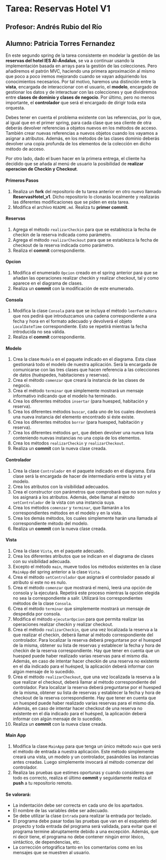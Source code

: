 # Tarea: Reservas Hotel V1
## Profesor: Andrés Rubio del Rí­o
## Alumno: Patricia Torres Fernandez

En este segundo spring de la tarea consistente en modelar la gestión de las **reservas del hotel IES Al-Ándalus**, se va a continuar usando la implementación basada en arrays para la gestión de las colecciones. Pero añadiremos el patrón MVC, haciendo una primera aproximación al mismo que poco a poco iremos mejorando cuando se vayan adquiriendo los conocimientos necesarios. Por tal motivo, haremos una distinción entre la **vista**, encargada de interaccionar con el usuario, el **modelo**, encargado de gestionar los datos y de interactuar con las colecciones y que dividiremos entre **clases de dominio y clases de negocio**. Por último, pero no menos importante, el **controlador** que será el encargado de dirigir toda esta orquesta.

Debes tener en cuenta el problema existente con las referencias, por lo que, al igual que en el primer spring, para cada clase que sea cliente de otra deberás devolver referencias a objetos nuevos en los métodos de acceso. 
También crear nuevas referencias a nuevos objetos cuando los vayamos a asignar a atributos. Además, en los métodos de las clases dominio deberás devolver una copia profunda de los elementos de la colección en dicho método de acceso.

Por otro lado, dado el buen hacer en la primera entrega, el cliente ha decidido que se añada al menú de usuario la posibilidad de **realizar operacion de Checkin y Checkout**.

#### Primeros Pasos
1. Realiza un **fork** del repositorio de tu tarea anterior en otro nuevo llamado **ReservasHotel_v1**. Dicho repositorio lo clonarás localmente y realizarás las diferentes modificaciones que se piden en esta tarea.
2. Modifica el archivo `README.md`. Realiza tu **primer commit**.

#### Reservas
1. Agrega el método `realizarCheckin` para que se establezca la fecha de checkin de la reserva indicada como parámetro.
2. Agrega el método `realizarCheckout` para que se establezca la fecha de checkout de la reserva indicada como parámetro. 
3. Realiza el **commit** correspondiente.

#### Opcion
1. Modifica el enumerado `Opcion` creado en el spring anterior para que se añadan las operaciones realizar checkin y realizar checkout, tal y como aparece en el diagrama de clases.
2. Realiza un **commit** con la modificación de este enumerado.

#### Consola
1. Modifica la clase `Consola` para que se incluya el método `leerFechaHora` que nos pedirá que introduzcamos una cadena correspondiente a una fecha y hora en el formato adecuado y devolverá el objeto `LocalDateTime` correspondiente. Esto se repetirá mientras la fecha introducida no sea válida.
2. Realiza el **commit** correspondiente.

#### Modelo
1. Crea la clase `Modelo` en el paquete indicado en el diagrama. Esta clase gestionará todo el modelo de nuestra aplicación. Será la encargada de comunicarse con las tres clases que hacen referencia a las colecciones de datos (huéspedes, habitaciones y reservas).
2. Crea el método `comenzar` que creará la instancia de las clases de negocio.
3. Crea el método `terminar` que simplemente mostrará un mensaje informativo indicando que el modelo ha terminado.
4. Crea los diferentes métodos `insertar` (para huesped, habitación y reserva).
5. Crea los diferentes métodos `buscar`, cada uno de los cuales devolverá una nueva instancia del elemento encontrado si éste existe.
6. Crea los diferentes métodos `borrar` (para huesped, habitación y reserva).
7. Crea los diferentes métodos `get`, que deben devolver una nueva lista conteniendo nuevas instancias no una copia de los elementos.
8. Crea los métodos `realizarCheckin` y `realizarCheckout`.
9. Realiza un **commit** con la nueva clase creada.

#### Controlador
1. Crea la clase `Controlador` en el paquete indicado en el diagrama. Esta clase será la encargada de hacer de intermediario entre la vista y el modelo. 
2. Crea los atributos con la visibilidad adecuados.
3. Crea el constructor con parámetros que comprobará que no son nulos y los asignará a los atributos. Además, debe llamar al método `setControlador` de la vista con una instancia suya.
4. Crea los métodos `comenzar` y `terminar`, que llamarán a los correspondientes métodos en el modelo y en la vista.
5. Crea los demás métodos, los cuales simplemente harán una llamada al correspondiente método del modelo.
6. Realiza un **commit** con la nueva clase creada.


#### Vista
1. Crea la clase `Vista`, en el paquete adecuado.
2. Crea los diferentes atributos que se indican en el diagrama de clases con su visibilidad adecuada.
3. Excepto el método `main`, mueve todos los métodos existentes en la clase `MainApp` del spring anterior a la clase `Vista`.
4. Crea el método `setControlador` que asignará el controlador pasado al atributo si este no es nulo.
5. Crea el método `comenzar` que mostrará el menú, leerá una opción de consola y la ejecutará. Repetirá este proceso mientras la opción elegida no sea la correspondiente a salir. Utilizará los correspondientes métodos de la clase `Consola`.
6. Crea el método `terminar` que simplemente mostrará un mensaje de despedida por consola.
7. Modifica el método `ejecutarOpcion` para que permita realizar las operaciones realizar checkin y realizar checkout.
8. Crea el método `realizarCheckin`, que una vez localizada la reserva a la que realizar el checkin, deberá llamar al método correspondiente del controlador. Para localizar la reserva deberá preguntarse por el huesped de la misma, obtener su lista de reservas y establecer la fecha y hora de checkin de la reserva correspondiente. Hay que tener en cuenta que un huesped puede haber realizado varias reservas para el mismo dí­a. Además, en caso de intentar hacer checkin de una reserva no existente en el dí­a indicado para el huésped, la aplicación deberá informar con algún mensaje de lo sucedido.
9. Crea el método `realizarCheckout`, que una vez localizada la reserva a la que realizar el checkout, deberá llamar al método correspondiente del controlador. Para localizar la reserva deberá preguntarse por el huesped de la misma, obtener su lista de reservas y establecer la fecha y hora de checkout de la reserva correspondiente. Hay que tener en cuenta que un huesped puede haber realizado varias reservas para el mismo dí­a. Además, en caso de intentar hacer checkout de una reserva no existente en el dí­a indicado para el huésped, la aplicación deberá informar con algún mensaje de lo sucedido.
10. Realiza un **commit** con la nueva clase creada.

#### Main App
1. Modifica la clase `MainApp` para que tenga un único método `main` que será el método de entrada a nuestra aplicación. Este método simplemente creará una vista, un modelo y un controlador, pasándoles las instancias antes creadas. Luego simplemente invocará al método comenzar del controlador.
2. Realiza las pruebas que estimes oportunas y cuando consideres que todo es correcto, realiza el último **commit** y seguidamente realiza el **push** a tu repositorio remoto.

#### Se valorará:

- La indentación debe ser correcta en cada uno de los apartados.
- El nombre de las variables debe ser adecuado.
- Se debe utilizar la clase `Entrada` para realizar la entrada por teclado.
- El programa debe pasar todas las pruebas que van en el esqueleto del proyecto y toda entrada del programa será validada, para evitar que el programa termine abruptamente debido a una excepción. Además, que ni decir tiene, el programa no debe contener ningún error léxico, sintáctico, de dependencias, etc.
- La corrección ortográfica tanto en los comentarios como en los mensajes que se muestren al usuario.
